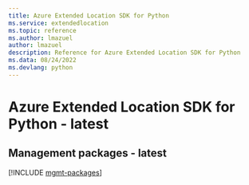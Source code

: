```yaml
---
title: Azure Extended Location SDK for Python
ms.service: extendedlocation
ms.topic: reference
ms.author: lmazuel
author: lmazuel
description: Reference for Azure Extended Location SDK for Python
ms.data: 08/24/2022
ms.devlang: python
---
```

# Azure Extended Location SDK for Python - latest

## Management packages - latest
[!INCLUDE [mgmt-packages](extended-location-mgmt-index.md)]